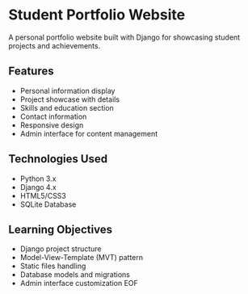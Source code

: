 # Student Portfolio Website

A personal portfolio website built with Django for showcasing student projects and achievements.

## Features
- Personal information display
- Project showcase with details
- Skills and education section
- Contact information
- Responsive design
- Admin interface for content management

## Technologies Used
- Python 3.x
- Django 4.x
- HTML5/CSS3
- SQLite Database

## Learning Objectives
- Django project structure
- Model-View-Template (MVT) pattern
- Static files handling
- Database models and migrations
- Admin interface customization
EOF